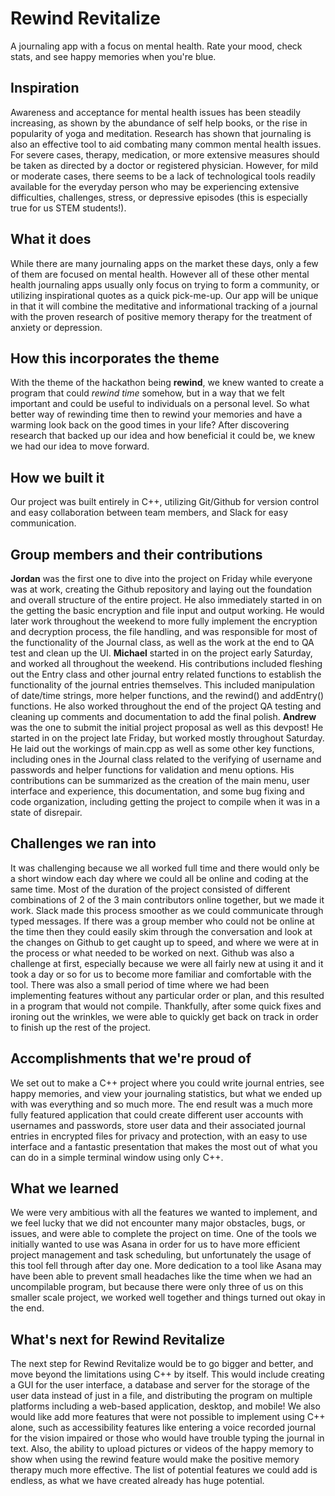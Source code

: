 
# Rewind Revitalize
A journaling app with a focus on mental health. Rate your mood, check stats, and see happy memories when you're blue.


## Inspiration

Awareness and acceptance for mental health issues has been steadily increasing, as shown by the abundance of self help books, or the rise in popularity of yoga and meditation. Research has shown that journaling is also an effective tool to aid combating many common mental health issues. For severe cases, therapy, medication, or more extensive measures should be taken as directed by a doctor or registered physician. However, for mild or moderate cases, there seems to be a lack of technological tools readily available for the everyday person who may be experiencing extensive difficulties, challenges, stress, or depressive episodes (this is especially true for us STEM students!).



## What it does

While there are many journaling apps on the market these days, only a few of them are focused on mental health. However all of these other  mental health journaling apps usually only focus on trying to form a community, or utilizing inspirational quotes as a quick pick-me-up. Our app will be unique in that it will combine the meditative and informational tracking of a journal with the proven research of positive memory therapy for the treatment of anxiety or depression.



## How this incorporates the theme

With the theme of the hackathon being **rewind**, we knew wanted to create a program that could *rewind time* somehow, but in a way that we felt important and could be useful to individuals on a personal level. So what better way of rewinding time then to rewind your memories and have a warming look back on the good times in your life? After discovering research that backed up our idea and how beneficial it could be, we knew we had our idea to move forward.
 



## How we built it

Our project was built entirely in C++, utilizing Git/Github for version control and easy collaboration between team members, and Slack for easy communication.



## Group members and their contributions

**Jordan** was the first one to dive into the project on Friday while everyone was at work, creating the Github repository and laying out the foundation and overall structure of the entire project. He also immediately started in on the getting the basic encryption and file input and output working. He would later work throughout the weekend to more fully implement the encryption and decryption process, the file handling, and was responsible for most of the functionality of the Journal class, as well as the work at the end to QA test and clean up the UI.
**Michael** started in on the project early Saturday, and worked all throughout the weekend. His contributions included fleshing out the Entry class and other journal entry related functions to establish the functionality of the journal entries themselves. This included manipulation of date/time strings, more helper functions, and the rewind() and addEntry() functions. He also worked throughout the end of the project QA testing and cleaning up comments and documentation to add the final polish.
**Andrew** was the one to submit the initial project proposal as well as this devpost! He started in on the project late Friday, but worked mostly throughout Saturday. He laid out the workings of main.cpp as well as some other key functions, including ones in the Journal class related to the verifying of username and passwords and helper functions for validation and menu options. His contributions can be summarized as the creation of the main menu, user interface and experience, this documentation, and some bug fixing and code organization, including getting the project to compile when it was in a state of disrepair. 



## Challenges we ran into

It was challenging because we all worked full time and there would only be a short window each day where we could all be online and coding at the same time. Most of the duration of the project consisted of different combinations of 2 of the 3 main contributors online together,  but we made it work. Slack made this process smoother as we could communicate through typed messages. If there was a group member who could not be online at the time then they could easily skim through the conversation and look at the changes on Github to get caught up to speed, and where we were at in the process or what needed to be worked on next.
Github was also a challenge at first, especially because we were all fairly new at using it and it took a day or so for us to become more familiar and comfortable with the tool.
There was also a small period of time where we had been implementing features without any particular order or plan, and this resulted in a program that would not compile. Thankfully, after some quick fixes and ironing out the wrinkles, we were able to quickly get back on track in order to finish up the rest of the project.



## Accomplishments that we're proud of

We set out to make a C++ project where you could write journal entries, see happy memories, and view your journaling statistics, but what we ended up with was everything and so much more. The end result was a much more fully featured application that could create different user accounts with usernames and passwords, store user data and their associated journal entries in encrypted files for privacy and protection, with an easy to use interface and a fantastic presentation that makes the most out of what you can do in a simple terminal window using only C++. 



## What we learned

We were very ambitious with all the features we wanted to implement, and we feel lucky that we did not encounter many major obstacles, bugs, 
or issues, and were able to complete the project on time. One of the tools we initially wanted to use was Asana in order for us to have more  efficient project management and task scheduling, but unfortunately the usage of this tool fell through after day one. More dedication to a tool like Asana may have been able to prevent small headaches like the time when we had an uncompilable program, but because there were only three of us on this smaller scale project, we worked well together and things turned out okay in the end.



## What's next for Rewind Revitalize

The next step for Rewind Revitalize would be to go bigger and better, and move beyond the limitations using C++ by itself. This would include creating a GUI for the user interface, a database and server for the storage of the user data instead of just in a file, and distributing the program on multiple platforms including a web-based application, desktop, and mobile! We also would like add more features that were not possible to implement using C++ alone, such as accessibility features like entering a voice recorded journal for the vision impaired or those who would have trouble typing the journal in text. Also, the ability to upload pictures or videos of the happy memory to show when using the rewind feature would make the positive memory therapy much more effective. The list of potential features we could add is endless, as what we have created already has huge potential.




